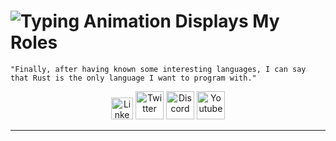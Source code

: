 # ![Typing Animation Displays My Roles](https://readme-typing-svg.herokuapp.com?color=%503385ff&lines=Hey+I'm+Felix+Figueroa;Welcome+to+my+Github+profile.!;)
      
    "Finally, after having known some interesting languages, I can say that Rust is the only language I want to program with."
    
<p align="center">
<a href="https://www.linkedin.com/in/felix-manuel-figueroa-3b91551b/"><img alt="Linkedin" width="35px" src="https://img.icons8.com/external-justicon-lineal-color-justicon/64/external-linkedin-social-media-justicon-lineal-color-justicon.png"/></a>
<a href="https://twitter.com/FelixM_Figueroa"><img alt="Twitter" width="45px" src="https://img.icons8.com/stickers/45/000000/twitter.png"/></a>
<img alt="Discord" width="45px" src="https://img.icons8.com/stickers/100/000000/discord.png"/>
<a href="https://www.youtube.com/channel/UCl51r-34GpQtP6WpqAR844Q"><img alt="Youtube" width="45px" src="https://img.icons8.com/stickers/45/000000/youtube-play.png"/></a>
</p>
<hr/> 
